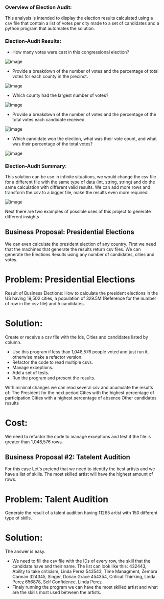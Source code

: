 ### Overview of Election Audit:
This analysis is intended to display the election results calculated using a csv file that contain a list of votes 
per city made to a set of candidates and a python program that automates the solution.

### Election-Audit Results: 

- How many votes were cast in this congressional election?

![image](https://github.com/lindaperez/elections_analysis/blob/master/Resources/total_votes.png)

- Provide a breakdown of the number of votes and the percentage of total votes for each county in the precinct.

![image](https://github.com/lindaperez/elections_analysis/blob/master/Resources/county_votes.png)

- Which county had the largest number of votes?

![image](https://github.com/lindaperez/elections_analysis/blob/master/Resources/largest.png)

- Provide a breakdown of the number of votes and the percentage of the total votes each candidate received.

![image](https://github.com/lindaperez/elections_analysis/blob/master/Resources/candidate_votes.png)

- Which candidate won the election, what was their vote count, and what was their percentage of the total votes?

![image](https://github.com/lindaperez/elections_analysis/blob/master/Resources/winners.png)

### Election-Audit Summary:


This solution can be use in infinite situations, we would change the csv file for a different file with the same 
type of data (int, string, string) and do the same calculation with different valid results. We can add more rows 
and transform the csv to a bigger file, make the results even more required.


![image](https://github.com/lindaperez/elections_analysis/blob/master/Resources/totals.png)


Next there are two examples of possible uses of this project to generate different insights 

## Business Proposal: Presidential Elections 

We can even calculate the president election of any country. First we need that the machines that generate the 
results return csv files. We can generate the Elections Results using any number of candidates, cities and votes.

# Problem: Presidential Elections

Result of Business Elections: How to calculate the president elections in the US having  19,502 cities, 
a population of 329.5M (Reference for the number of row in the csv file) and 5 candidates.

# Solution: 

Create or receive a csv file with the Ids, Cities and candidates listed by column. 

- Use this program if less than 1,048,576 people voted and just run it, otherwise make a refactor version.
- Refactor the code to read multiple csvs.
- Manage exceptions.
- Add a set of tests. 
- Run the program and present the results. 

With minimal changes we can read several csv and acumulate the results of:
    The President for the next period
    Cities with the highest percentage of participation
    Cities with a highest percentage of absence 
    Other candidates results

# Cost:  
We need to refactor the code to manage exceptions and test if the file is greater than 1,048,576 rows. 

## Business Proposal #2: Tatelent Audition 
For this case Let's pretend that we need to identify the best artists and we have a list of skills. 
The most skilled artist will have the highest amount of rows. 
# Problem: Talent Audition
Generate the result of a talent audition having 11265 artist with 150 different type of skills.
# Solution: 
The answer is easy. 
- We need to fill the csv file with the IDs of every row, the skill that the candidate have and their name. 
The list can look like this:
    432443,  Ability to take criticism, Linda Perez
    543543,  Time Managment, Zembra Carman
    324345,  Singer, Dorian Grace
    454354,  Critical Thinking, Linda Perez
    656878,  Self Confidence, Linda Perez
- Finaly running the program we can have the most skilled artist and what are the skills most used between the artists. 
